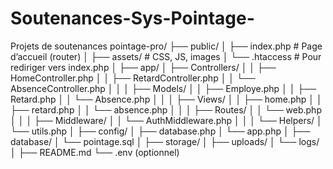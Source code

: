 # Soutenances-Sys-Pointage-
Projets de soutenances 
pointage-pro/
├── public/
│   ├── index.php              # Page d’accueil (router)
│   ├── assets/                # CSS, JS, images
│   └── .htaccess              # Pour rediriger vers index.php
│
├── app/
│   ├── Controllers/
│   │   ├── HomeController.php
│   │   ├── RetardController.php
│   │   └── AbsenceController.php
│   │
│   ├── Models/
│   │   ├── Employe.php
│   │   ├── Retard.php
│   │   └── Absence.php
│   │
│   ├── Views/
│   │   ├── home.php
│   │   ├── retard.php
│   │   └── absence.php
│   │
│   ├── Routes/
│   │   └── web.php
│   │
│   ├── Middleware/
│   │   └── AuthMiddleware.php
│   │
│   └── Helpers/
│       └── utils.php
│
├── config/
│   ├── database.php
│   └── app.php
│
├── database/
│   └── pointage.sql
│
├── storage/
│   ├── uploads/
│   └── logs/
│
├── README.md
└── .env (optionnel)
